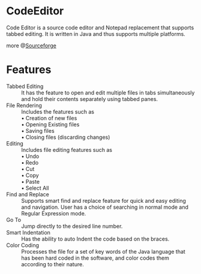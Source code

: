 CodeEditor
==========

Code Editor is a source code editor and Notepad replacement that supports tabbed editing. It is written in Java and thus supports multiple platforms.

more @<a href="https://sourceforge.net/projects/code-editor/">Sourceforge</a>

Features
========
<dl>
<dt>Tabbed Editing</dt>
<dd>It has the feature to open and edit multiple files in tabs simultaneously and hold their contents separately using tabbed panes.</dd>

<dt>File Rendering</dt>
<dd>Includes the features such as <br>
•  Creation of new files<br>
•	Opening Existing files<br>
•	Saving files<br>
•	Closing files (discarding changes)</dd>

<dt>Editing</dt>
<dd>Includes file editing features such as<br>
•	Undo<br>
•	Redo<br>
•	Cut<br>
•	Copy<br>
•	Paste<br>
•	Select All</dd>

<dt>Find and Replace</dt>
<dd>Supports smart find and replace feature for quick and easy editing and navigation. User has a choice of searching in normal mode and Regular Expression mode.</dd>
<dt>Go To</dt>
<dd>Jump directly to the desired line number.</dd>
<dt>Smart Indentation</dt>
<dd>Has the ability to auto Indent the code based on the braces.</dd>
<dt>Color Coding</dt>
<dd>Processes the file for a set of key words of the Java language that has been hard coded in the software, and color codes them according to their nature.</dd>
